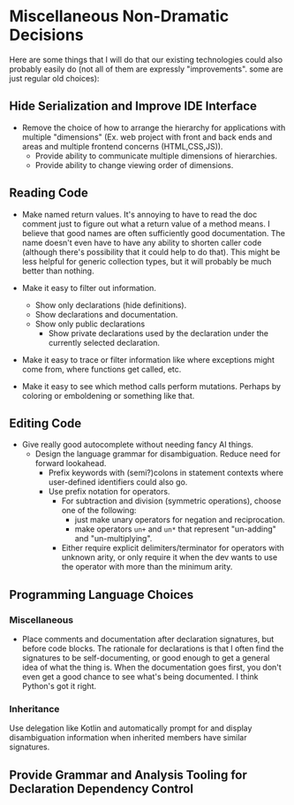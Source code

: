 # Miscellaneous Non-Dramatic Decisions

Here are some things that I will do that our existing technologies could also probably easily do (not all of them are expressly "improvements". some are just regular old choices):

## Hide Serialization and Improve IDE Interface

- Remove the choice of how to arrange the hierarchy for applications with multiple "dimensions" (Ex. web project with front and back ends and areas and multiple frontend concerns (HTML,CSS,JS)).
  - Provide ability to communicate multiple dimensions of hierarchies.
  - Provide ability to change viewing order of dimensions.

## Reading Code

- Make named return values. It's annoying to have to read the doc comment just to figure out what a return value of a method means. I believe that good names are often sufficiently good documentation. The name doesn't even have to have any ability to shorten caller code (although there's possibility that it could help to do that). This might be less helpful for generic collection types, but it will probably be much better than nothing.

- Make it easy to filter out information.
  - Show only declarations (hide definitions).
  - Show declarations and documentation.
  - Show only public declarations
    - Show private declarations used by the declaration under the currently selected declaration.

- Make it easy to trace or filter information like where exceptions might come from, where functions get called, etc.

- Make it easy to see which method calls perform mutations. Perhaps by coloring or emboldening or something like that.

## Editing Code

- Give really good autocomplete without needing fancy AI things.
  - Design the language grammar for disambiguation. Reduce need for forward lookahead.
    - Prefix keywords with (semi?)colons in statement contexts where user-defined identifiers could also go.
    - Use prefix notation for operators.
      - For subtraction and division (symmetric operations), choose one of the following:
        - just make unary operators for negation and reciprocation.
        - make operators `un+` and `un*` that represent "un-adding" and "un-multiplying".
      - Either require explicit delimiters/terminator for operators with unknown arity, or only require it when the dev wants to use the operator with more than the minimum arity.

## Programming Language Choices

### Miscellaneous

- Place comments and documentation after declaration signatures, but before code blocks. The rationale for declarations is that I often find the signatures to be self-documenting, or good enough to get a general idea of what the thing is. When the documentation goes first, you don't even get a good chance to see what's being documented. I think Python's got it right.

### Inheritance

Use delegation like Kotlin and automatically prompt for and display disambiguation information when inherited members have similar signatures.

## Provide Grammar and Analysis Tooling for Declaration Dependency Control